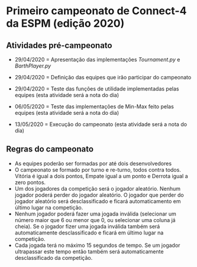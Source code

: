 # Primeiro campeonato de Connect-4 da ESPM (edição 2020)

## Atividades pré-campeonato

- 29/04/2020 = Apresentação das implementações *Tournament.py* e *BarthPlayer.py*
- 29/04/2020 = Definição das equipes que irão participar do campeonato
- 29/04/2020 = Teste das funções de utilidade implementadas pelas equipes (esta atividade será a nota do dia)

- 06/05/2020 = Teste das implementações de Min-Max feito pelas equipes (esta atividade será a nota do dia)

- 13/05/2020 = Execução do campeonato (esta atividade será a nota do dia)

## Regras do campeonato

- As equipes poderão ser formadas por até dois desenvolvedores
- O campeonato se formado por turno e re-turno, todos contra todos. Vitória é igual a dois pontos, Empate igual a um ponto e Derrota igual a zero pontos.
- Um dos jogadores da competição será o jogador aleatório. Nenhum jogador poderá perder do jogador aleatório. O jogador que perder do jogador aleatório será desclassificado e ficará automaticamento em último lugar na competição. 
- Nenhum jogador poderá fazer uma jogada inválida (selecionar um número maior que 6 ou menor que 0, ou selecionar uma coluna já cheia). Se o jogador fizer uma jogada inválida também será automaticamente desclassificado e ficará em último lugar na competição. 
- Cada jogada terá no máximo 15 segundos de tempo. Se um jogador ultrapassar este tempo então também será automaticamente desclassificado da competição. 
